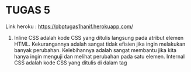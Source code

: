 # TUGAS 5
Link heroku : https://pbptugas1hanif.herokuapp.com/

1. Inline CSS adalah kode CSS yang ditulis langsung pada atribut elemen HTML. Kekurangannya adalah sangat tidak efisien jika ingin melakukan banyak perubahan. Kelebihannya adalah sangat membantu jika kita hanya ingin menguji dan melihat perubahan pada satu elemen. Internal CSS adalah kode CSS yang ditulis di dalam tag <style> dan kode HTML dituliskan di bagian atas (header) file HTML. Kekurangannya adalah tidak efisien apabila kita ingin menggunakan CSS yang sama dalam beberapa file serta membuat performa web lebih lemot. Kelebihannya adalah perubahan yang kita lakukan dibatasi pada satu halaman dan tidak berpengaruh pada hal lainnya. Ekternal CSS adalah kode CSS yang ditulis secara eksternal, kemudian file HTML harus kita hubungkan ke directory file css tersebut. Kelebihannya adalah file CSS yang sama bisa digunakan di banyak halaman. Kekurangannya adalah halaman dapat menjadi berantakan jika file CSS gagal dipanggil oleh file HTML.
2. <a> untuk hyperlink. <br> untuk linebreak. <div> membuat satu division. <head> biasanya untuk title. <b> bold text. <i> italic text. <p> untuk paragraf. <th> table header. <tr> table row. <td> table data. <body> body dalam dokumen. 
3. Class selector, selector untuk class yang kita sudah definisikan. Type selector, selector untuk type tag html yang kita definisikan. Pseudo selector, selector yang ditambahkan : seperti X:hover, biasanya digunakan untuk melakukan perubahan style sesuai dengan aksi yang dilakukan. Nth child selector, digunakan jika kita ingin menargetkan atribut spesifik ke Nth. 
4. Pertama saya merubah tabel menjadi cards terlebih dahulu. Disini saya memanfaatkan framework bootstrap, kita tinggal memindahkan atribut pada tabel ke dalam atribut card dan sedikit melakukan kustomisasi, saya juga melakukan kustomisasi dengan membuat navbar dan memperbagus button dengan bantuan bootsrap juga. Pada page lainnya saya menggukan bantuan template yang saya dapatkan diinternet, yang menjadi tantangan adalah agar tetap menjaga fungsionalitas dari form yang telah dibuat setelah kita masukkan ke dalam template. Semua halaman selain card cenderung sudah responsive karena menggunakan bootstrap, tinggal card saja yang bermasalah, disini saya memanfaatkan col-x, sehingga saya mengaturnya jika layarnya xxl akan menampilkan 4 card dalam 1 row, 3 untuk large, 2 medium, 1 untuk small. 

